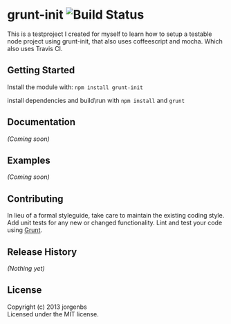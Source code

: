# grunt-init ![Build Status](https://travis-ci.org/jorgenbs/grunt-init-node-coffeescript.png)

This is a testproject I created for myself to learn how to setup a testable node project using grunt-init, that also uses coffeescript and mocha. Which also uses Travis CI.

## Getting Started

Install the module with: `npm install grunt-init`

install dependencies and build\run with `npm install` and `grunt`


## Documentation
_(Coming soon)_

## Examples
_(Coming soon)_

## Contributing
In lieu of a formal styleguide, take care to maintain the existing coding style. Add unit tests for any new or changed functionality. Lint and test your code using [Grunt](http://gruntjs.com/).

## Release History
_(Nothing yet)_

## License
Copyright (c) 2013 jorgenbs  
Licensed under the MIT license.
